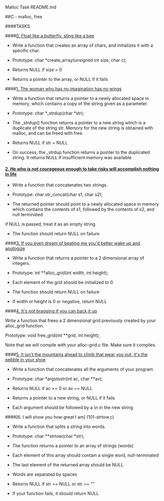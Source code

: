 Malloc Task
README.md


##C - malloc, free

                


                

####TASKS

                


                

####[0. Float like a butterfly, sting like a bee](0-create_array.c)

                


                

- Write a function that creates an array of chars, and initializes it with a specific char.

                


                

- Prototype: char *create_array(unsigned int size, char c);

                

- Returns NULL if size = 0

                

- Returns a pointer to the array, or NULL if it fails

                


                

####[1. The woman who has no imagination has no wings](1-strdup.c)

                


                

- Write a function that returns a pointer to a newly allocated space in memory, which contains a copy of the string given as a parameter.

                


                

- Prototype: char *_strdup(char *str);

                

- The _strdup() function returns a pointer to a new string which is a duplicate of the string str. Memory for the new string is obtained with malloc, and can be freed with free.

                

- Returns NULL if str = NULL

                

- On success, the _strdup function returns a pointer to the duplicated string. It returns NULL if insufficient memory was available

                


                

#### [2. He who is not courageous enough to take risks will accomplish nothing in life](2-str_concat.c)

                


                

- Write a function that concatenates two strings.

                


                

- Prototype: char str_concat(char s1, char s2);

                

- The returned pointer should point to a newly allocated space in memory which contains the contents of s1, followed by the contents of s2, and null terminated

                

if NULL is passed, treat it as an empty string

                

- The function should return NULL on failure

                


                

####[3. If you even dream of beating me you'd better wake up and apologize](3-alloc_grid.c)

                


                

- Write a function that returns a pointer to a 2 dimensional array of integers.

                


                

- Prototype: int **alloc_grid(int width, int height);

                

- Each element of the grid should be initialized to 0

                

- The function should return NULL on failure

                

- If width or height is 0 or negative, return NULL

                


                

####[4. It's not bragging if you can back it up](4-free_grid.c)

                


                

Write a function that frees a 2 dimensional grid previously created by your alloc_grid function.

                


                

Prototype: void free_grid(int **grid, int height);

                

Note that we will compile with your alloc-grid.c file. Make sure it compiles.

                


                

####[5. It isn't the mountains ahead to climb that wear you out; it's the pebble in your shoe](100-argstostr.c)

                


                

- Write a function that concatenates all the arguments of your program.

                


                

- Prototype: char *argstostr(int ac, char **av);

                

- Returns NULL if ac == 0 or av == NULL

                

- Returns a pointer to a new string, or NULL if it fails

                

- Each argument should be followed by a \n in the new string  

                


                

####[6. I will show you how great I am] (101-strtow.c)

                


                

- Write a function that splits a string into words.

                


                

- Prototype: char **strtow(char *str);

                

- The function returns a pointer to an array of strings (words)

                

- Each element of this array should contain a single word, null-terminated

                

- The last element of the returned array should be NULL

                

- Words are separated by spaces

                

- Returns NULL if str == NULL or str == ""

                

- If your function fails, it should return NULL


